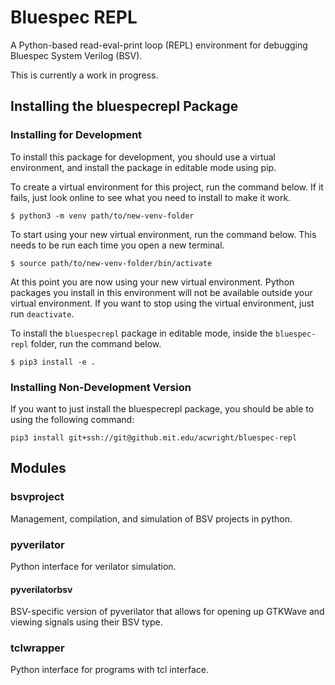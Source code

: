 # Bluespec REPL

A Python-based read-eval-print loop (REPL) environment for debugging Bluespec System Verilog (BSV).

This is currently a work in progress.

## Installing the bluespecrepl Package

### Installing for Development

To install this package for development, you should use a virtual environment, and install the package in editable mode using pip.

To create a virtual environment for this project, run the command below.
If it fails, just look online to see what you need to install to make it work.

    $ python3 -m venv path/to/new-venv-folder

To start using your new virtual environment, run the command below.
This needs to be run each time you open a new terminal.

    $ source path/to/new-venv-folder/bin/activate

At this point you are now using your new virtual environment.
Python packages you install in this environment will not be available outside your virtual environment.
If you want to stop using the virtual environment, just run `deactivate`.

To install the `bluespecrepl` package in editable mode, inside the `bluespec-repl` folder, run the command below.

    $ pip3 install -e .

### Installing Non-Development Version

If you want to just install the bluespecrepl package, you should be able to using the following command:
```
pip3 install git+ssh://git@github.mit.edu/acwright/bluespec-repl
```

## Modules

### bsvproject

Management, compilation, and simulation of BSV projects in python.

### pyverilator

Python interface for verilator simulation.

#### pyverilatorbsv

BSV-specific version of pyverilator that allows for opening up GTKWave and viewing signals using their BSV type.

### tclwrapper

Python interface for programs with tcl interface.

